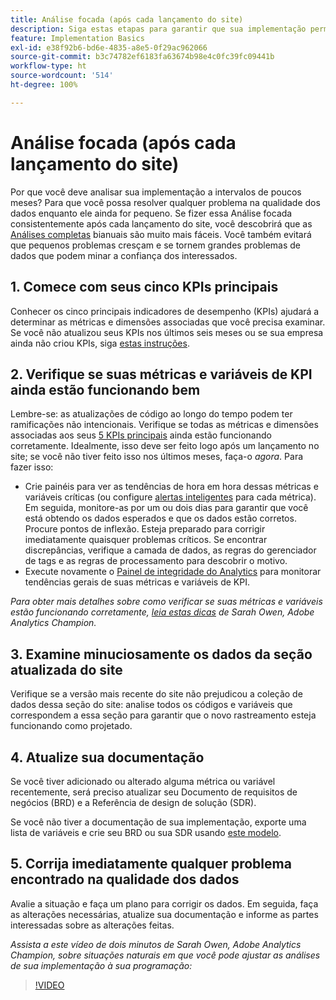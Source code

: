 ```yaml
---
title: Análise focada (após cada lançamento do site)
description: Siga estas etapas para garantir que sua implementação permaneça sem erros e em conformidade com seus KPIs.
feature: Implementation Basics
exl-id: e38f92b6-bd6e-4835-a8e5-0f29ac962066
source-git-commit: b3c74782ef6183fa63674b98e4c0fc39fc09441b
workflow-type: ht
source-wordcount: '514'
ht-degree: 100%

---
```


# Análise focada (após cada lançamento do site)

Por que você deve analisar sua implementação a intervalos de poucos meses? Para que você possa resolver qualquer problema na qualidade dos dados enquanto ele ainda for pequeno. Se fizer essa Análise focada consistentemente após cada lançamento do site, você descobrirá que as [Análises completas](/help/implement/review/full-review.md) bianuais são muito mais fáceis. Você também evitará que pequenos problemas cresçam e se tornem grandes problemas de dados que podem minar a confiança dos interessados.

## 1. Comece com seus cinco KPIs principais

Conhecer os cinco principais indicadores de desempenho (KPIs) ajudará a determinar as métricas e dimensões associadas que você precisa examinar. Se você não atualizou seus KPIs nos últimos seis meses ou se sua empresa ainda não criou KPIs, siga [estas instruções](/help/implement/review/define-kpis.md).

## 2. Verifique se suas métricas e variáveis de KPI ainda estão funcionando bem

Lembre-se: as atualizações de código ao longo do tempo podem ter ramificações não intencionais. Verifique se todas as métricas e dimensões associadas aos seus [5 KPIs principais](/help/implement/review/define-kpis.md) ainda estão funcionando corretamente. Idealmente, isso deve ser feito logo após um lançamento no site; se você não tiver feito isso nos últimos meses, faça-o *agora*. Para fazer isso:

* Crie painéis para ver as tendências de hora em hora dessas métricas e variáveis críticas (ou configure [alertas inteligentes](https://experienceleague.adobe.com/docs/analytics/analyze/analysis-workspace/virtual-analyst/intelligent-alerts/intellligent-alerts.html?lang=pt-BR#analysis-workspace) para cada métrica). Em seguida, monitore-as por um ou dois dias para garantir que você está obtendo os dados esperados e que os dados estão corretos. Procure pontos de inflexão. Esteja preparado para corrigir imediatamente quaisquer problemas críticos. Se encontrar discrepâncias, verifique a camada de dados, as regras do gerenciador de tags e as regras de processamento para descobrir o motivo.
* Execute novamente o [Painel de integridade do Analytics](https://assets.adobe.com/public/9549dbe7-765a-4899-77b8-85cbba1a4252) para monitorar tendências gerais de suas métricas e variáveis de KPI.

*Para obter mais detalhes sobre como verificar se suas métricas e variáveis estão funcionando corretamente, [leia estas dicas](https://experienceleaguecommunities.adobe.com/t5/adobe-analytics-discussions/my-five-best-tips-for-keeping-adobe-analytics-humming/td-p/388608) de Sarah Owen, Adobe Analytics Champion.*

## 3. Examine minuciosamente os dados da seção atualizada do site

Verifique se a versão mais recente do site não prejudicou a coleção de dados dessa seção do site: analise todos os códigos e variáveis que correspondem a essa seção para garantir que o novo rastreamento esteja funcionando como projetado.

## 4. Atualize sua documentação

Se você tiver adicionado ou alterado alguma métrica ou variável recentemente, será preciso atualizar seu Documento de requisitos de negócios (BRD) e a Referência de design de solução (SDR).

Se você não tiver a documentação de sua implementação, exporte uma lista de variáveis e crie seu BRD ou sua SDR usando [este modelo](https://experienceleague.adobe.com/docs/analytics-learn/tutorials/implementation/implementation-basics/creating-a-business-requirements-document.html?lang=pt-BR#implementation).

## 5. Corrija imediatamente qualquer problema encontrado na qualidade dos dados

Avalie a situação e faça um plano para corrigir os dados. Em seguida, faça as alterações necessárias, atualize sua documentação e informe as partes interessadas sobre as alterações feitas.

*Assista a este vídeo de dois minutos de Sarah Owen, Adobe Analytics Champion, sobre situações naturais em que você pode ajustar as análises de sua implementação à sua programação:*

>[!VIDEO](https://video.tv.adobe.com/v/328340/?quality=12&learn=on)
